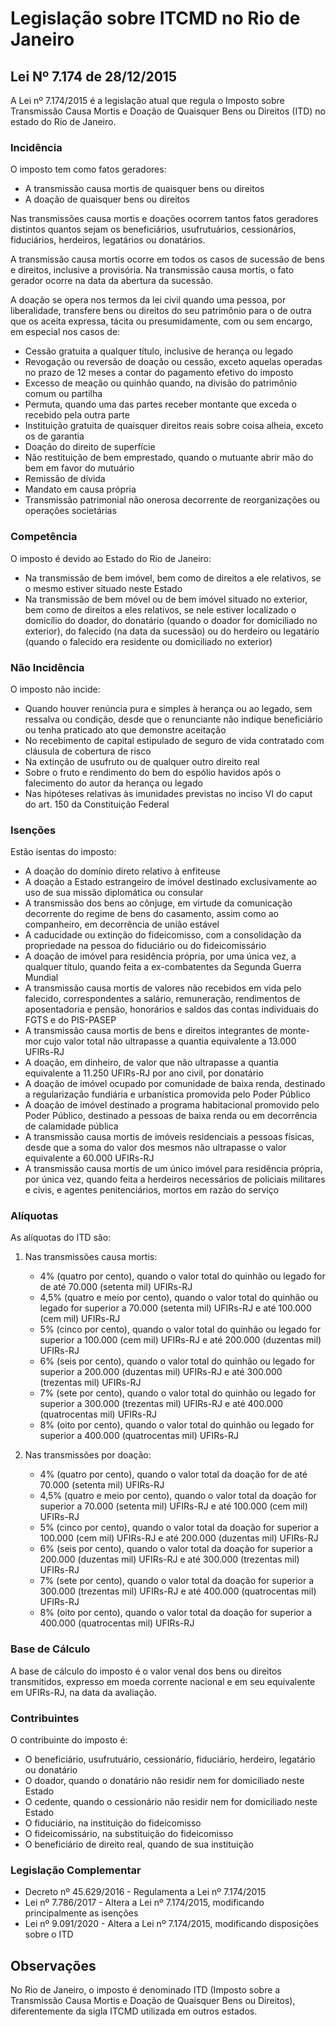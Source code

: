 # Legislação sobre ITCMD no Rio de Janeiro

## Lei Nº 7.174 de 28/12/2015

A Lei nº 7.174/2015 é a legislação atual que regula o Imposto sobre Transmissão Causa Mortis e Doação de Quaisquer Bens ou Direitos (ITD) no estado do Rio de Janeiro.

### Incidência

O imposto tem como fatos geradores:
- A transmissão causa mortis de quaisquer bens ou direitos
- A doação de quaisquer bens ou direitos

Nas transmissões causa mortis e doações ocorrem tantos fatos geradores distintos quantos sejam os beneficiários, usufrutuários, cessionários, fiduciários, herdeiros, legatários ou donatários.

A transmissão causa mortis ocorre em todos os casos de sucessão de bens e direitos, inclusive a provisória. Na transmissão causa mortis, o fato gerador ocorre na data da abertura da sucessão.

A doação se opera nos termos da lei civil quando uma pessoa, por liberalidade, transfere bens ou direitos do seu patrimônio para o de outra que os aceita expressa, tácita ou presumidamente, com ou sem encargo, em especial nos casos de:
- Cessão gratuita a qualquer título, inclusive de herança ou legado
- Revogação ou reversão de doação ou cessão, exceto aquelas operadas no prazo de 12 meses a contar do pagamento efetivo do imposto
- Excesso de meação ou quinhão quando, na divisão do patrimônio comum ou partilha
- Permuta, quando uma das partes receber montante que exceda o recebido pela outra parte
- Instituição gratuita de quaisquer direitos reais sobre coisa alheia, exceto os de garantia
- Doação do direito de superfície
- Não restituição de bem emprestado, quando o mutuante abrir mão do bem em favor do mutuário
- Remissão de dívida
- Mandato em causa própria
- Transmissão patrimonial não onerosa decorrente de reorganizações ou operações societárias

### Competência

O imposto é devido ao Estado do Rio de Janeiro:
- Na transmissão de bem imóvel, bem como de direitos a ele relativos, se o mesmo estiver situado neste Estado
- Na transmissão de bem móvel ou de bem imóvel situado no exterior, bem como de direitos a eles relativos, se nele estiver localizado o domicílio do doador, do donatário (quando o doador for domiciliado no exterior), do falecido (na data da sucessão) ou do herdeiro ou legatário (quando o falecido era residente ou domiciliado no exterior)

### Não Incidência

O imposto não incide:
- Quando houver renúncia pura e simples à herança ou ao legado, sem ressalva ou condição, desde que o renunciante não indique beneficiário ou tenha praticado ato que demonstre aceitação
- No recebimento de capital estipulado de seguro de vida contratado com cláusula de cobertura de risco
- Na extinção de usufruto ou de qualquer outro direito real
- Sobre o fruto e rendimento do bem do espólio havidos após o falecimento do autor da herança ou legado
- Nas hipóteses relativas às imunidades previstas no inciso VI do caput do art. 150 da Constituição Federal

### Isenções

Estão isentas do imposto:
- A doação do domínio direto relativo à enfiteuse
- A doação a Estado estrangeiro de imóvel destinado exclusivamente ao uso de sua missão diplomática ou consular
- A transmissão dos bens ao cônjuge, em virtude da comunicação decorrente do regime de bens do casamento, assim como ao companheiro, em decorrência de união estável
- A caducidade ou extinção do fideicomisso, com a consolidação da propriedade na pessoa do fiduciário ou do fideicomissário
- A doação de imóvel para residência própria, por uma única vez, a qualquer título, quando feita a ex-combatentes da Segunda Guerra Mundial
- A transmissão causa mortis de valores não recebidos em vida pelo falecido, correspondentes a salário, remuneração, rendimentos de aposentadoria e pensão, honorários e saldos das contas individuais do FGTS e do PIS-PASEP
- A transmissão causa mortis de bens e direitos integrantes de monte-mor cujo valor total não ultrapasse a quantia equivalente a 13.000 UFIRs-RJ
- A doação, em dinheiro, de valor que não ultrapasse a quantia equivalente a 11.250 UFIRs-RJ por ano civil, por donatário
- A doação de imóvel ocupado por comunidade de baixa renda, destinado a regularização fundiária e urbanística promovida pelo Poder Público
- A doação de imóvel destinado a programa habitacional promovido pelo Poder Público, destinado a pessoas de baixa renda ou em decorrência de calamidade pública
- A transmissão causa mortis de imóveis residenciais a pessoas físicas, desde que a soma do valor dos mesmos não ultrapasse o valor equivalente a 60.000 UFIRs-RJ
- A transmissão causa mortis de um único imóvel para residência própria, por única vez, quando feita a herdeiros necessários de policiais militares e civis, e agentes penitenciários, mortos em razão do serviço

### Alíquotas

As alíquotas do ITD são:

1. Nas transmissões causa mortis:
   - 4% (quatro por cento), quando o valor total do quinhão ou legado for de até 70.000 (setenta mil) UFIRs-RJ
   - 4,5% (quatro e meio por cento), quando o valor total do quinhão ou legado for superior a 70.000 (setenta mil) UFIRs-RJ e até 100.000 (cem mil) UFIRs-RJ
   - 5% (cinco por cento), quando o valor total do quinhão ou legado for superior a 100.000 (cem mil) UFIRs-RJ e até 200.000 (duzentas mil) UFIRs-RJ
   - 6% (seis por cento), quando o valor total do quinhão ou legado for superior a 200.000 (duzentas mil) UFIRs-RJ e até 300.000 (trezentas mil) UFIRs-RJ
   - 7% (sete por cento), quando o valor total do quinhão ou legado for superior a 300.000 (trezentas mil) UFIRs-RJ e até 400.000 (quatrocentas mil) UFIRs-RJ
   - 8% (oito por cento), quando o valor total do quinhão ou legado for superior a 400.000 (quatrocentas mil) UFIRs-RJ

2. Nas transmissões por doação:
   - 4% (quatro por cento), quando o valor total da doação for de até 70.000 (setenta mil) UFIRs-RJ
   - 4,5% (quatro e meio por cento), quando o valor total da doação for superior a 70.000 (setenta mil) UFIRs-RJ e até 100.000 (cem mil) UFIRs-RJ
   - 5% (cinco por cento), quando o valor total da doação for superior a 100.000 (cem mil) UFIRs-RJ e até 200.000 (duzentas mil) UFIRs-RJ
   - 6% (seis por cento), quando o valor total da doação for superior a 200.000 (duzentas mil) UFIRs-RJ e até 300.000 (trezentas mil) UFIRs-RJ
   - 7% (sete por cento), quando o valor total da doação for superior a 300.000 (trezentas mil) UFIRs-RJ e até 400.000 (quatrocentas mil) UFIRs-RJ
   - 8% (oito por cento), quando o valor total da doação for superior a 400.000 (quatrocentas mil) UFIRs-RJ

### Base de Cálculo

A base de cálculo do imposto é o valor venal dos bens ou direitos transmitidos, expresso em moeda corrente nacional e em seu equivalente em UFIRs-RJ, na data da avaliação.

### Contribuintes

O contribuinte do imposto é:
- O beneficiário, usufrutuário, cessionário, fiduciário, herdeiro, legatário ou donatário
- O doador, quando o donatário não residir nem for domiciliado neste Estado
- O cedente, quando o cessionário não residir nem for domiciliado neste Estado
- O fiduciário, na instituição do fideicomisso
- O fideicomissário, na substituição do fideicomisso
- O beneficiário de direito real, quando de sua instituição

### Legislação Complementar

- Decreto nº 45.629/2016 - Regulamenta a Lei nº 7.174/2015
- Lei nº 7.786/2017 - Altera a Lei nº 7.174/2015, modificando principalmente as isenções
- Lei nº 9.091/2020 - Altera a Lei nº 7.174/2015, modificando disposições sobre o ITD

## Observações

No Rio de Janeiro, o imposto é denominado ITD (Imposto sobre a Transmissão Causa Mortis e Doação de Quaisquer Bens ou Direitos), diferentemente da sigla ITCMD utilizada em outros estados.
